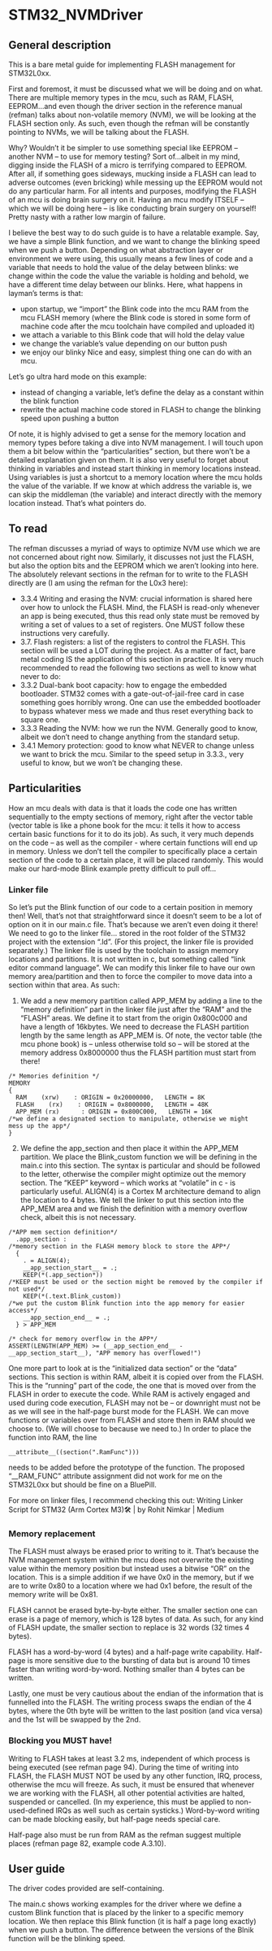 # STM32_NVMDriver
## General description
This is a bare metal guide for implementing FLASH management for STM32L0xx.

First and foremost, it must be discussed what we will be doing and on what. There are multiple memory types in the mcu, such as RAM, FLASH, EEPROM…and even though the driver section in the reference manual (refman) talks about non-volatile memory (NVM), we will be looking at the FLASH section only. As such, even though the refman will be constantly pointing to NVMs, we will be talking about the FLASH.

Why? Wouldn’t it be simpler to use something special like EEPROM – another NVM – to use for memory testing? Sort of…albeit in my mind, digging inside the FLASH of a micro is terrifying compared to EEPROM. After all, if something goes sideways, mucking inside a FLASH can lead to adverse outcomes (even bricking) while messing up the EEPROM would not do any particular harm. For all intents and purposes, modifying the FLASH of an mcu is doing brain surgery on it. Having an mcu modify ITSELF – which we will be doing here – is like conducting brain surgery on yourself! Pretty nasty with a rather low margin of failure.

I believe the best way to do such guide is to have a relatable example. Say, we have a simple Blink function, and we want to change the blinking speed when we push a button. Depending on what abstraction layer or environment we were using, this usually means a few lines of code and a variable that needs to hold the value of the delay between blinks: we change within the code the value the variable is holding and behold, we have a different time delay between our blinks. Here, what happens in layman’s terms is that:
- upon startup, we “import” the Blink code into the mcu RAM from the mcu FLASH memory (where the Blink code is stored in some form of machine code after the mcu toolchain have compiled and uploaded it)
- we attach a variable to this Blink code that will hold the delay value
- we change the variable’s value depending on our button push
- we enjoy our blinky
Nice and easy, simplest thing one can do with an mcu.

Let’s go ultra hard mode on this example:
- instead of changing a variable, let’s define the delay as a constant within the blink function
- rewrite the actual machine code stored in FLASH to change the blinking speed upon pushing a button

Of note, it is highly advised to get a sense for the memory location and memory types before taking a dive into NVM management. I will touch upon them a bit below within the “particularities” section, but there won’t be a detailed explanation given on them.
It is also very useful to forget about thinking in variables and instead start thinking in memory locations instead. Using variables is just a shortcut to a memory location where the mcu holds the value of the variable. If we know at which address the variable is, we can skip the middleman (the variable) and interact directly with the memory location instead.
That’s what pointers do.


## To read
The refman discusses a myriad of ways to optimize NVM use which we are not concerned about right now. Similarly, it discusses not just the FLASH, but also the option bits and the EEPROM which we aren’t looking into here. The absolutely relevant sections in the refman for to write to the FLASH directly are (I am using the refman for the L0x3 here):
-	3.3.4 Writing and erasing the NVM: crucial information is shared here over how to unlock the FLASH. Mind, the FLASH is read-only whenever an app is being executed, thus this read only state must be removed by writing a set of values to a set of registers. One MUST follow these instructions very carefully.
-	3.7. Flash registers: a list of the registers to control the FLASH. This section will be used a LOT during the project. As a matter of fact, bare metal coding IS the application of this section in practice.
It is very much recommended to read the following two sections as well to know what never to do:
-	3.3.2 Dual-bank boot capacity: how to engage the embedded bootloader. STM32 comes with a gate-out-of-jail-free card in case something goes horribly wrong. One can use the embedded bootloader to bypass whatever mess we made and thus reset everything back to square one.
-	3.3.3 Reading the NVM: how we run the NVM. Generally good to know, albeit we don’t need to change anything from the standard setup.
-	3.4.1 Memory protection: good to know what NEVER to change unless we want to brick the mcu. Similar to the speed setup in 3.3.3., very useful to know, but we won’t be changing these.

## Particularities
How an mcu deals with data is that it loads the code one has written sequentially to the empty sections of memory, right after the vector table (vector table is like a phone book for the mcu: it tells it how to access certain basic functions for it to do its job). As such, it very much depends on the code – as well as the compiler - where certain functions will end up in memory. Unless we don’t tell the compiler to specifically place a certain section of the code to a certain place, it will be placed randomly. This would make our hard-mode Blink example pretty difficult to pull off…

### Linker file
So let’s put the Blink function of our code to a certain position in memory then!
Well, that’s not that straightforward since it doesn’t seem to be a lot of option on it in our main.c file. That’s because we aren’t even doing it there!
We need to go to the linker file… stored in the root folder of the STM32 project with the extension “.ld”. (For this project, the linker file is provided separately.)
The linker file is used by the toolchain to assign memory locations and partitions. It is not written in c, but something called “link editor command language”. We can modify this linker file to have our own memory area/partition and then to force the compiler to move data into a section within that area. As such:

1) We add a new memory partition called APP_MEM by adding a line to the “memory definition” part in the linker file just after the “RAM” and the “FLASH” areas. We define it to start from the origin 0x800c000 and have a length of 16kbytes. We need to decrease the FLASH partition length by the same length as APP_MEM is. Of note, the vector table (the mcu phone book) is – unless otherwise told so – will be stored at the memory address 0x8000000 thus the FLASH partition must start from there!

```
/* Memories definition */
MEMORY
{
  RAM    (xrw)    : ORIGIN = 0x20000000,   LENGTH = 8K
  FLASH    (rx)    : ORIGIN = 0x8000000,   LENGTH = 48K
  APP_MEM (rx)		: ORIGIN = 0x800C000,   LENGTH = 16K				/*we define a designated section to manipulate, otherwise we might mess up the app*/
}
```

2) We define the app_section and then place it within the APP_MEM partition. We place the Blink_custom function we will be defining in the main.c into this section. The syntax is particular and should be followed to the letter, otherwise the compiler might optimize out the memory section. The “KEEP” keyword – which works at “volatile” in c - is particularly useful. ALIGN(4) is a Cortex M architecture demand to align the location to 4 bytes. We tell the linker to put this section into the APP_MEM area and we finish the definition with a memory overflow check, albeit this is not necessary.

```
/*APP mem section definition*/
  .app_section :														/*memory section in the FLASH memory block to store the APP*/
  {
  	. = ALIGN(4);
  	__app_section_start__ = .;
  	KEEP(*(.app_section*))												/*KEEP must be used or the section might be removed by the compiler if not used*/
  	KEEP(*(.text.Blink_custom))											/*we put the custom Blink function into the app memory for easier access*/
  	__app_section_end__ = .;
  } > APP_MEM
  
/* check for memory overflow in the APP*/
ASSERT(LENGTH(APP_MEM) >= (__app_section_end__ - __app_section_start__), "APP memory has overflowed!")
```

One more part to look at is the “initialized data section” or the “data” sections. This section is within RAM, albeit it is copied over from the FLASH. This is the “running” part of the code, the one that is moved over from the FLASH in order to execute the code. While RAM is actively engaged and used during code execution, FLASH may not be – or downright must not be as we will see in the half-page burst mode for the FLASH. We can move functions or variables over from FLASH and store them in RAM should we choose to. (We will choose to because we need to.) In order to place the function into RAM, the line

```
__attribute__((section(".RamFunc")))
```
needs to be added before the prototype of the function. The proposed “__RAM_FUNC” attribute assignment did not work for me on the STM32L0xx but should be fine on a BluePill.

For more on linker files, I recommend checking this out: Writing Linker Script for STM32 (Arm Cortex M3)🛠️ | by Rohit Nimkar | Medium

### Memory replacement
The FLASH must always be erased prior to writing to it. That’s because the NVM management system within the mcu does not overwrite the existing value within the memory position but instead uses a bitwise “OR” on the location. This is a simple addition if we have 0x0 in the memory, but if we are to write 0x80 to a location where we had 0x1 before, the result of the memory write will be 0x81.

FLASH cannot be erased byte-by-byte either. The smaller section one can erase is a page of memory, which is 128 bytes of data. As such, for any kind of FLASH update, the smaller section to replace is 32 words (32 times 4 bytes).

FLASH has a word-by-word (4 bytes) and a half-page write capability. Half-page is more sensitive due to the bursting of data but is around 10 times faster than writing word-by-word. Nothing smaller than 4 bytes can be written.

Lastly, one must be very cautious about the endian of the information that is funnelled into the FLASH. The writing process swaps the endian of the 4 bytes, where the 0th byte will be written to the last position (and vica versa) and the 1st will be swapped by the 2nd.

### Blocking you MUST have!
Writing to FLASH takes at least 3.2 ms, independent of which process is being executed (see refman page 94). During the time of writing into FLASH, the FLASH MUST NOT be used by any other function, IRQ, process, otherwise the mcu will freeze. As such, it must be ensured that whenever we are working with the FLASH, all other potential activities are halted, suspended or cancelled. (In my experience, this must be applied to non-used-defined IRQs as well such as certain systicks.) Word-by-word writing can be made blocking easily, but half-page needs special care.

Half-page also must be run from RAM as the refman suggest multiple places (refman page 82, example code A.3.10). 

## User guide
The driver codes provided are self-containing.

The main.c shows working examples for the driver where we define a custom Blink function that is placed by the linker to a specific memory location. We then replace this Blink function (it is half a page long exactly) when we push a button. The difference between the versions of the Blnik function will be the blinking speed.

